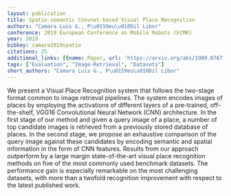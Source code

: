 ```yaml
---
layout: publication
title: Spatio-semantic Convnet-based Visual Place Recognition
authors: "Camara Luis G., P\u0159eu\u010Dil Libor"
conference: 2019 European Conference on Mobile Robots (ECMR)
year: 2019
bibkey: camara2019spatio
citations: 25
additional_links: [{name: Paper, url: 'https://arxiv.org/abs/1909.07671'}]
tags: ["Evaluation", "Image-Retrieval", "Datasets"]
short_authors: "Camara Luis G., P\u0159eu\u010Dil Libor"
---
```

We present a Visual Place Recognition system that follows the two-stage
format common to image retrieval pipelines. The system encodes images of places
by employing the activations of different layers of a pre-trained,
off-the-shelf, VGG16 Convolutional Neural Network (CNN) architecture. In the
first stage of our method and given a query image of a place, a number of top
candidate images is retrieved from a previously stored database of places. In
the second stage, we propose an exhaustive comparison of the query image
against these candidates by encoding semantic and spatial information in the
form of CNN features. Results from our approach outperform by a large margin
state-of-the-art visual place recognition methods on five of the most commonly
used benchmark datasets. The performance gain is especially remarkable on the
most challenging datasets, with more than a twofold recognition improvement
with respect to the latest published work.